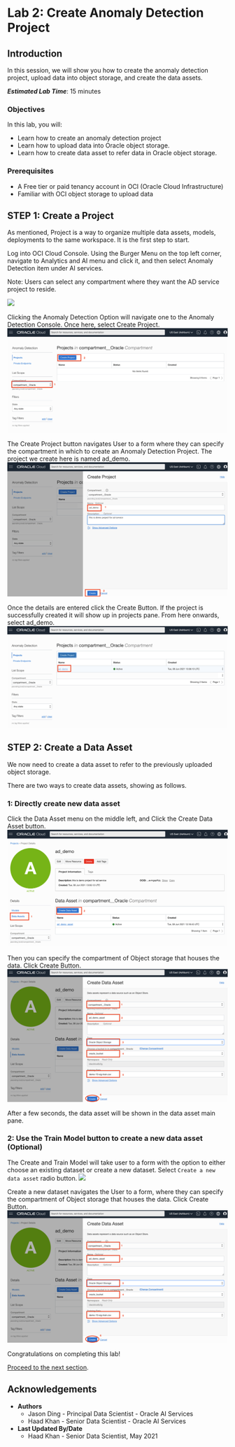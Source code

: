 # Lab 2: Create Anomaly Detection Project

## Introduction

In this session, we will show you how to create the anomaly detection project, upload data into object storage, and create the data assets.

***Estimated Lab Time***: 15 minutes

### Objectives

In this lab, you will:
- Learn how to create an anomaly detection project
- Learn how to upload data into Oracle object storage.
- Learn how to create data asset to refer data in Oracle object storage.

### Prerequisites
- A Free tier or paid tenancy account in OCI (Oracle Cloud Infrastructure)
- Familiar with OCI object storage to upload data


## **STEP 1:** Create a Project

As mentioned, Project is a way to organize multiple data assets, models, deployments to the same workspace. It is the first step to start.

Log into OCI Cloud Console. Using the Burger Menu on the top left corner, navigate to Analytics and AI menu and click it, and then select Anomaly Detection item under AI services.

Note: Users can select any compartment where they want the AD service project to reside.

![](../images/1_navigate_to_ad_menu.png " ")

Clicking the Anomaly Detection Option will navigate one to the Anomaly Detection Console. Once here, select Create Project.
![](../images/2_create_project.png " ")

The Create Project button navigates User to a form where they can specify the compartment in which to create an Anomaly Detection Project. The project we create here is named ad_demo.
![](../images/3_project_created.png " ")

Once the details are entered click the Create Button. If the project is successfully created it will show up in projects pane. From here onwards, select ad_demo.
![](../images/4_project_pane.png " ")

## **STEP 2:** Create a Data Asset

We now need to create a data asset to refer to the previously uploaded object storage.

There are two ways to create data assets, showing as follows.

### 1: Directly create new data asset

Click the Data Asset menu on the middle left, and Click the Create Data Asset button.
![](../images/data-asset-1-create-directly-page.png " ")

Then you can specify the compartment of Object storage that houses the data. Click Create Button.
![](../images/7_create_data_asset_form.png " ")

After a few seconds, the data asset will be shown in the data asset main pane.

### 2: Use the Train Model button to create a new data asset (Optional)

The Create and Train Model will take user to a form with the option to either choose an existing dataset or create a new dataset. Select `Create a new data asset` radio button.
![](../images/6_specify_ocs.png " ")

Create a new dataset navigates the User to a form, where they can specify the compartment of Object storage that houses the data. Click Create Button.
![](../images/7_create_data_asset_form.png " ")


Congratulations on completing this lab!

[Proceed to the next section](#next).

## Acknowledgements
* **Authors**
    * Jason Ding - Principal Data Scientist - Oracle AI Services
    * Haad Khan - Senior Data Scientist - Oracle AI Services
* **Last Updated By/Date**
    * Haad Khan - Senior Data Scientist, May 2021
